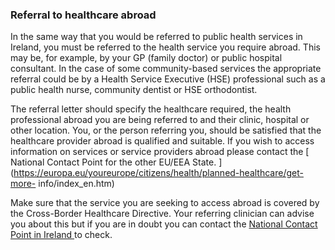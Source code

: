 ###  Referral to healthcare abroad

In the same way that you would be referred to public health services in
Ireland, you must be referred to the health service you require abroad. This
may be, for example, by your GP (family doctor) or public hospital consultant.
In the case of some community-based services the appropriate referral could be
by a Health Service Executive (HSE) professional such as a public health
nurse, community dentist or HSE orthodontist.

The referral letter should specify the healthcare required, the health
professional abroad you are being referred to and their clinic, hospital or
other location. You, or the person referring you, should be satisfied that the
healthcare provider abroad is qualified and suitable. If you wish to access
information on services or service providers abroad please contact the [
National Contact Point for the other EU/EEA State.
](https://europa.eu/youreurope/citizens/health/planned-healthcare/get-more-
info/index_en.htm)

Make sure that the service you are seeking to access abroad is covered by the
Cross-Border Healthcare Directive. Your referring clinician can advise you
about this but if you are in doubt you can contact the [ National Contact
Point in Ireland ](http://www.hse.ie/eng/services/list/1/schemes/cbd/contact/)
to check.
